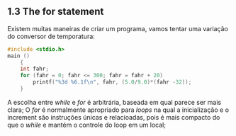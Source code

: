 ## 1.3 The for statement 
 
Existem muitas maneiras de criar um programa, vamos tentar uma variação do conversor de temporatura: 

~~~C
#include <stdio.h> 
main ()
    {    
    int fahr; 
    for (fahr = 0; fahr <= 300; fahr = fahr + 20)
        printf("%3d %6.1f\n", fahr, (5.0/9.0)*(fahr -32));
    } 
~~~

A escolha entre _while_ e _for_ é arbitrária, baseada em qual parece ser mais clara; O _for_ é normalmente apropriado para _loops_ na qual a inicialização e o increment são instruções únicas e relacioadas, pois é mais compacto do que o _while_ e mantém o controle do loop em um local; 


